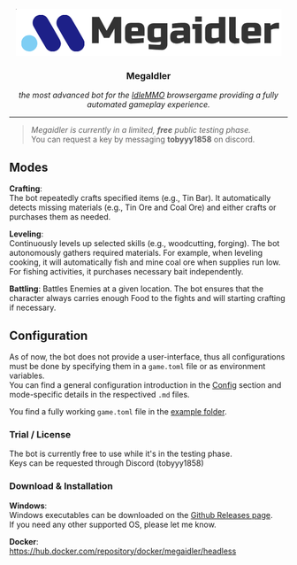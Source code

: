<p align="center">
    <img src="logo.png">
    <h3 align="center"> MegaIdler </h1>
    <p align="center"> <i>the most advanced bot for the  <a href="https://www.idle-mmo.com/">IdleMMO</a> browsergame providing a fully automated gameplay experience. </i></p>
    <hr />
</p>



>*Megaidler is currently in a limited, **free** public testing phase.*  
>You can request a key by messaging **tobyyy1858** on discord.


## Modes
**Crafting**:  
The bot repeatedly crafts specified items (e.g., Tin Bar). It automatically detects missing materials (e.g., Tin Ore and Coal Ore) and either crafts or purchases them as needed.  

**Leveling**:  
Continuously levels up selected skills (e.g., woodcutting, forging). The bot autonomously gathers required materials. For example, when leveling cooking, it will automatically fish and mine coal ore when supplies run low. For fishing activities, it purchases necessary bait independently.  

**Battling**:
Battles Enemies at a given location. The bot ensures that the character always carries enough Food to the fights and will starting crafting if necessary.  

## Configuration
As of now, the bot does not provide a user-interface, thus all configurations must be done by specifying them in a `game.toml` file or as environment variables.  
You can find a general configuration introduction in the [Config](./config) section and mode-specific details in the respectived `.md` files.  

You find a fully working `game.toml` file in the [example folder](./example).


### Trial / License  
The bot is currently free to use while it's in the testing phase.  
Keys can be requested through Discord (tobyyy1858)


### Download & Installation
**Windows**:  
Windows executables can be downloaded on the [Github Releases page](https://github.com/rusty-bob/MegaIdler/releases).  
If you need any other supported OS, please let me know.

**Docker**:  
https://hub.docker.com/repository/docker/megaidler/headless
